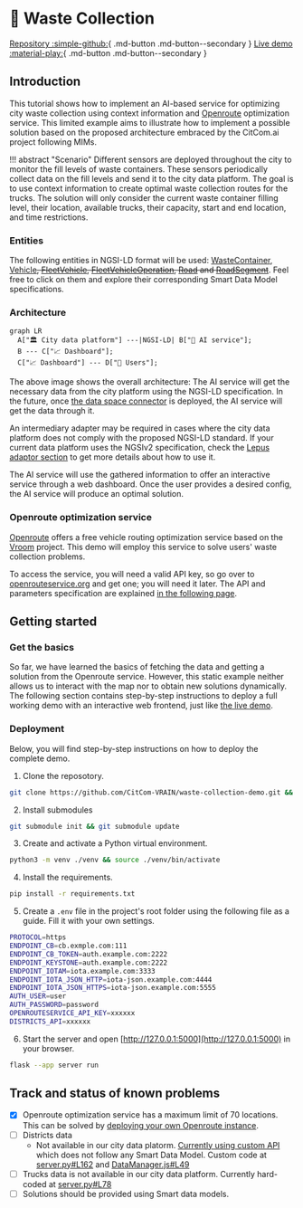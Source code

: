 # 🚚 Waste Collection 
[Repository :simple-github:](https://github.com/CitCom-VRAIN/waste-collection-demo){ .md-button .md-button--secondary }
[Live demo :material-play:](#){ .md-button .md-button--secondary }

## Introduction
This tutorial shows how to implement an AI-based service for optimizing city waste collection using context information and [Openroute](https://openrouteservice.org/) optimization service. This limited example aims to illustrate how to implement a possible solution based on the proposed architecture embraced by the CitCom.ai project following MIMs.

!!! abstract "Scenario"
    Different sensors are deployed throughout the city to monitor the fill levels of waste containers. These sensors periodically collect data on the fill levels and send it to the city data platform. The goal is to use context information to create optimal waste collection routes for the trucks. The solution will only consider the current waste container filling level, their location, available trucks, their capacity, start and end location, and time restrictions.

### Entities
The following entities in NGSI-LD format will be used: [WasteContainer](https://github.com/smart-data-models/dataModel.WasteManagement/tree/master/WasteContainer), [Vehicle](https://github.com/smart-data-models/dataModel.Transportation/tree/master/VehicleModel)~~, [FleetVehicle](), [FleetVehicleOperation](), [Road]() and [RoadSegment]()~~. Feel free to click on them and explore their corresponding Smart Data Model specifications.

### Architecture
```mermaid
graph LR
  A["🏛️ City data platform"] ---|NGSI-LD| B["🤖 AI service"];
  B --- C["📈 Dashboard"];
  C["📈 Dashboard"] --- D["👥 Users"];
```

The above image shows the overall architecture: The AI service will get the necessary data from the city platform using the NGSI-LD specification. In the future, once [the data space connector](/data_space_connector) is deployed, the AI service will get the data through it. 

An intermediary adapter may be required in cases where the city data platform does not comply with the proposed NGSI-LD standard. If your current data platform uses the NGSIv2 specification, check the [Lepus adaptor section](/adaptors/lepus) to get more details about how to use it. 

The AI service will use the gathered information to offer an interactive service through a web dashboard. Once the user provides a desired config, the AI service will produce an optimal solution.

### Openroute optimization service
[Openroute](https://openrouteservice.org/) offers a free vehicle routing optimization service based on the [Vroom](https://github.com/VROOM-Project/vroom) project. This demo will employ this service to solve users' waste collection problems. 

To access the service, you will need a valid API key, so go over to [openrouteservice.org](https://openrouteservice.org) and get one; you will need it later. The API and parameters specification are explained [in the following page](https://github.com/VROOM-Project/vroom/blob/master/docs/API.md).

## Getting started

### Get the basics

So far, we have learned the basics of fetching the data and getting a solution from the Openroute service. However, this static example neither allows us to interact with the map nor to obtain new solutions dynamically. The following section contains step-by-step instructions to deploy a full working demo with an interactive web frontend, just like [the live demo]().

### Deployment
Below, you will find step-by-step instructions on how to deploy the complete demo.

1. Clone the reposotory.
```bash
git clone https://github.com/CitCom-VRAIN/waste-collection-demo.git && cd waste-collection-demo
```

2. Install submodules
```bash
git submodule init && git submodule update
```

3. Create and activate a Python virtual environment.
```bash
python3 -m venv ./venv && source ./venv/bin/activate
```

4. Install the requirements.
```bash
pip install -r requirements.txt
```

5. Create a `.env` file in the project's root folder using the following file as a guide. Fill it with your own settings.
```bash
PROTOCOL=https
ENDPOINT_CB=cb.exmple.com:111
ENDPOINT_CB_TOKEN=auth.example.com:2222
ENDPOINT_KEYSTONE=auth.example.com:2222
ENDPOINT_IOTAM=iota.example.com:3333
ENDPOINT_IOTA_JSON_HTTP=iota-json.example.com:4444
ENDPOINT_IOTA_JSON_HTTPS=iota-json.example.com:5555
AUTH_USER=user
AUTH_PASSWORD=password
OPENROUTESERVICE_API_KEY=xxxxxx
DISTRICTS_API=xxxxxx
```

6. Start the server and open [http://127.0.0.1:5000](http://127.0.0.1:5000) in your browser.
```bash
flask --app server run
```

## Track and status of known problems
- [X] Openroute optimization service has a maximum limit of 70 locations. This can be solved by [deploying your own Openroute instance](https://giscience.github.io/openrouteservice/getting-started).
- [ ] Districts data
    - Not available in our city data platorm. [Currently using custom API](https://valencia.opendatasoft.com/api/explore/v2.1/catalog/datasets/barris-barrios/records?limit=100) which does not follow any Smart Data Model. Custom code at [server.py#L162](https://github.com/CitCom-VRAIN/waste-collection-demo/blob/64e1f25608a321383e1532188c29a79a71bdcfab/server.py#L162) and [DataManager.js#L49](https://github.com/CitCom-VRAIN/waste-collection-demo/blob/64e1f25608a321383e1532188c29a79a71bdcfab/static/modules/DataManager.js#L49)
- [ ] Trucks data is not available in our city data platform. Currently hard-coded at [server.py#L78](https://github.com/CitCom-VRAIN/waste-collection-demo/blob/64e1f25608a321383e1532188c29a79a71bdcfab/server.py#L78)
- [ ] Solutions should be provided using Smart data models.